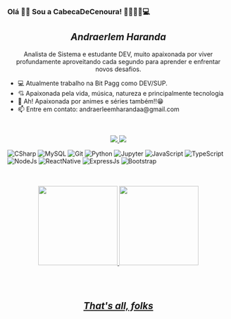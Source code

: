 ### Olá 🖖🏻 Sou a CabecaDeCenoura! 👩🏽‍🦰🥕💻

<h2 align="center"><em>Andraerlem Haranda</em></h2>
<p align='center'>
  Analista de Sistema e estudante DEV, muito apaixonada por viver profundamente aproveitando cada segundo para aprender e enfrentar novos desafios.
</p>
<p align="center">
    <ul>
      <li>💻 Atualmente trabalho na Bit Pagg como DEV/SUP.</li>
      <li>💘 Apaixonada pela vida, música, natureza e principalmente tecnologia</li>
      <li>💞 Ah! Apaixonada por animes e séries também!!😁</li>
      <li>📫 Entre em contato: andraerleemharandaa@gmail.com</li>
    </ul>
</p>
<br>

<p align='center'>
  <!--Socials-->
  <a href="https://www.linkedin.com/in/andraerlem-haranda-freitas-melo-36047616a/" target="_Blank">
    <img src="https://img.shields.io/badge/linkedin-%230077B5.svg?&style=for-the-badge&logo=linkedin&logoColor=white" />
  </a>        
  <a href="https://www.instagram.com/andra_cenoura/?hl=pt-br" target="_Blank">
      <img src="https://img.shields.io/badge/instagram-%23E4405F.svg?&style=for-the-badge&logo=instagram&logoColor=white" />              
    </a>
</p>


![CSharp](https://img.shields.io/badge/-CSharp-%232c3e50?style=flat-square&logo=Csharp)
![MySQL](https://img.shields.io/badge/-MySQL-%232c3e50?style=flat-square&logo=MySQL)
![Git](https://img.shields.io/badge/-Git-%232c3e50?style=flat-square&logo=git)
![Python](https://img.shields.io/badge/-Python-%232c3e50?style=flat-square&logo=python)
![Jupyter](https://img.shields.io/badge/-Jupyter-%232c3e50?style=flat-square&logo=Jupyter)
![JavaScript](https://img.shields.io/badge/-JavaScript-%232c3e50?style=flat-square&logo=javascript)
![TypeScript](https://img.shields.io/badge/-TypeScript-%232c3e50?style=flat-square&logo=TypeScript)
![NodeJs](https://img.shields.io/badge/-NodeJs-%232c3e50?style=flat-square&logo=NodeJs)
![ReactNative](https://img.shields.io/badge/-React%20Native-%232c3e50?style=flat-square&logo=react)
![ExpressJs](https://img.shields.io/badge/-ExpressJs-%232c3e50?style=flat-square&logo=ExpressJs)
![Bootstrap](https://img.shields.io/badge/-Bootstrap-%232c3e50?style=flat-square&logo=Bootstrap)



<div align="center">
  <br><br>
  <a href="(https://github.com/CabecaDeCenoura)">
  <img height="180em" src="https://github-readme-stats.vercel.app/api?username=CabecaDeCenoura&show_icons=true&layout=compact&langs_count=7&theme=dark"/>
  <img height="180em" src="https://github-readme-stats.vercel.app/api/top-langs/?username=CabecaDeCenoura&layout=compact&langs_count=7&theme=dark"/>
</div>

<br><br>
 <h2 align="center"><em>That's all, folks</em></h2>

